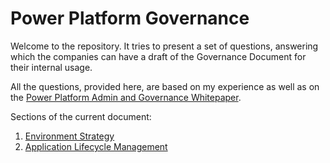 # Power Platform Governance
Welcome to the repository. It tries to present a set of questions, answering which the companies can have a draft of the Governance Document for their internal usage.

All the questions, provided here, are based on my experience as well as on the [Power Platform Admin and Governance Whitepaper](https://aka.ms/powerappsadminwhitepaper).

Sections of the current document:
1. [Environment Strategy](/EnvironmentStrategy.md)
2. [Application Lifecycle Management](/ALM.md)

